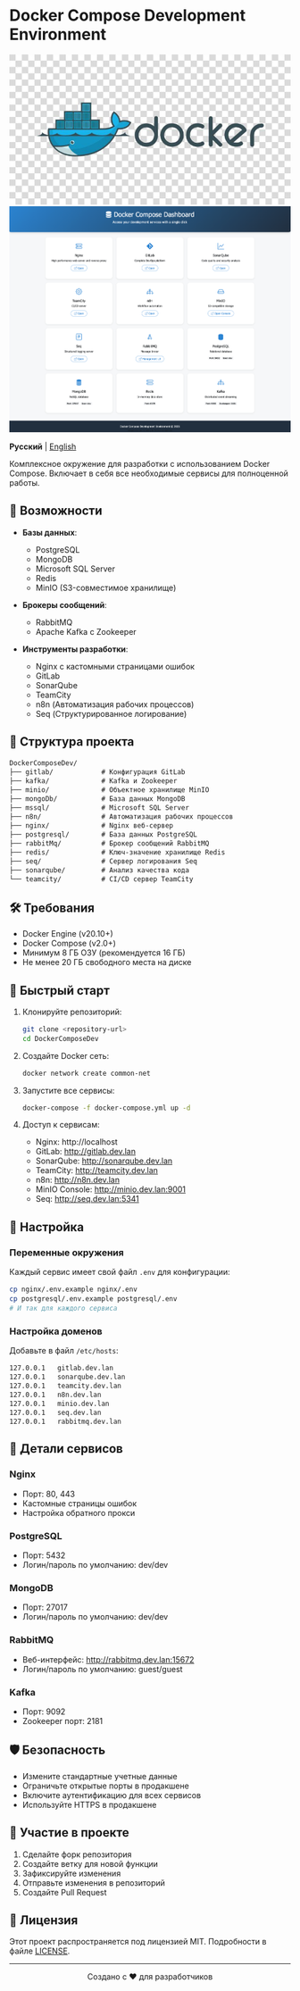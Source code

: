 # Docker Compose Development Environment

![Docker Compose Development Environment](docker.jpg)
![Dashboard](dashboard.png)

**Русский** | [English](README.md)

Комплексное окружение для разработки с использованием Docker Compose. Включает в себя все необходимые сервисы для полноценной работы.

## 🚀 Возможности

- **Базы данных**:
  - PostgreSQL
  - MongoDB
  - Microsoft SQL Server
  - Redis
  - MinIO (S3-совместимое хранилище)

- **Брокеры сообщений**:
  - RabbitMQ
  - Apache Kafka с Zookeeper

- **Инструменты разработки**:
  - Nginx с кастомными страницами ошибок
  - GitLab
  - SonarQube
  - TeamCity
  - n8n (Автоматизация рабочих процессов)
  - Seq (Структурированное логирование)

## 📁 Структура проекта

```
DockerComposeDev/
├── gitlab/            # Конфигурация GitLab
├── kafka/             # Kafka и Zookeeper
├── minio/             # Объектное хранилище MinIO
├── mongoDb/           # База данных MongoDB
├── mssql/             # Microsoft SQL Server
├── n8n/               # Автоматизация рабочих процессов
├── nginx/             # Nginx веб-сервер
├── postgresql/        # База данных PostgreSQL
├── rabbitMq/          # Брокер сообщений RabbitMQ
├── redis/             # Ключ-значение хранилище Redis
├── seq/               # Сервер логирования Seq
├── sonarqube/         # Анализ качества кода
└── teamcity/          # CI/CD сервер TeamCity
```

## 🛠️ Требования

- Docker Engine (v20.10+)
- Docker Compose (v2.0+)
- Минимум 8 ГБ ОЗУ (рекомендуется 16 ГБ)
- Не менее 20 ГБ свободного места на диске

## 🚀 Быстрый старт

1. Клонируйте репозиторий:
   ```bash
   git clone <repository-url>
   cd DockerComposeDev
   ```
2. Создайте Docker сеть:
   ```bash
   docker network create common-net
   ```
3. Запустите все сервисы:
   ```bash
   docker-compose -f docker-compose.yml up -d
   ```

4. Доступ к сервисам:
   - Nginx: http://localhost
   - GitLab: http://gitlab.dev.lan
   - SonarQube: http://sonarqube.dev.lan
   - TeamCity: http://teamcity.dev.lan
   - n8n: http://n8n.dev.lan
   - MinIO Console: http://minio.dev.lan:9001
   - Seq: http://seq.dev.lan:5341

## 🔧 Настройка

### Переменные окружения

Каждый сервис имеет свой файл `.env` для конфигурации:

```bash
cp nginx/.env.example nginx/.env
cp postgresql/.env.example postgresql/.env
# И так для каждого сервиса
```

### Настройка доменов

Добавьте в файл `/etc/hosts`:

```
127.0.0.1   gitlab.dev.lan
127.0.0.1   sonarqube.dev.lan
127.0.0.1   teamcity.dev.lan
127.0.0.1   n8n.dev.lan
127.0.0.1   minio.dev.lan
127.0.0.1   seq.dev.lan
127.0.0.1   rabbitmq.dev.lan
```

## 🧩 Детали сервисов

### Nginx
- Порт: 80, 443
- Кастомные страницы ошибок
- Настройка обратного прокси

### PostgreSQL
- Порт: 5432
- Логин/пароль по умолчанию: dev/dev

### MongoDB
- Порт: 27017
- Логин/пароль по умолчанию: dev/dev

### RabbitMQ
- Веб-интерфейс: http://rabbitmq.dev.lan:15672
- Логин/пароль по умолчанию: guest/guest

### Kafka
- Порт: 9092
- Zookeeper порт: 2181

## 🛡️ Безопасность

- Измените стандартные учетные данные
- Ограничьте открытые порты в продакшене
- Включите аутентификацию для всех сервисов
- Используйте HTTPS в продакшене

## 🤝 Участие в проекте

1. Сделайте форк репозитория
2. Создайте ветку для новой функции
3. Зафиксируйте изменения
4. Отправьте изменения в репозиторий
5. Создайте Pull Request

## 📄 Лицензия

Этот проект распространяется под лицензией MIT. Подробности в файле [LICENSE](LICENSE).

---

<div align="center">
  Создано с ❤️ для разработчиков
</div>
